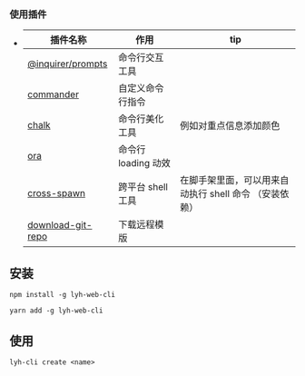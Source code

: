 ### 使用插件

- | 插件名称                                                                                                                                                                             | 作用                | tip                                                    |
  | ------------------------------------------------------------------------------------------------------------------------------------------------------------------------------------ | ------------------- | ------------------------------------------------------ |
  | [@inquirer/prompts](https://github.com/SBoudrias/Inquirer.js/blob/master/packages/prompts/README.md)                                                                                    | 命令行交互工具      |                                                        |
  | [commander](https://link.juejin.cn?target=https%3A%2F%2Fgithub.com%2Ftj%2Fcommander.js%2Fblob%2Fmaster%2FReadme_zh-CN.md "https://github.com/tj/commander.js/blob/master/Readme_zh-CN.md") | 自定义命令行指令    |                                                        |
  | [chalk](https://link.juejin.cn?target=https%3A%2F%2Fwww.npmjs.com%2Fpackage%2Fchalk "https://www.npmjs.com/package/chalk")                                                                 | 命令行美化工具      | 例如对重点信息添加颜色                                 |
  | [ora](https://link.juejin.cn?target=https%3A%2F%2Fwww.npmjs.com%2Fpackage%2Fora "https://www.npmjs.com/package/ora")                                                                       | 命令行 loading 动效 |                                                        |
  | [cross-spawn](https://link.juejin.cn?target=https%3A%2F%2Fwww.npmjs.com%2Fpackage%2Fcross-spawn "https://www.npmjs.com/package/cross-spawn")                                               | 跨平台 shell 工具   | 在脚手架里面，可以用来自动执行 shell 命令 （安装依赖） |
  | [download-git-repo](https://link.juejin.cn?target=https%3A%2F%2Fwww.npmjs.com%2Fpackage%2Fdownload-git-repo "https://www.npmjs.com/package/download-git-repo")                             | 下载远程模版        |                                                        |

## 安装

```
npm install -g lyh-web-cli

yarn add -g lyh-web-cli
```

## 使用

```
lyh-cli create <name>  
```
